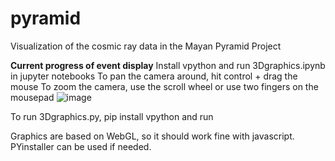 # pyramid
Visualization of the cosmic ray data in the Mayan Pyramid Project

**Current progress of event display**
Install vpython and run 3Dgraphics.ipynb in jupyter notebooks
To pan the camera around, hit control + drag the mouse
To zoom the camera, use the scroll wheel or use two fingers on the mousepad
![image](https://github.com/QuarkNet-HEP/pyramid/assets/69373081/5b8cd9c7-b2f2-45f2-97e5-0f0ab42cb8d0)

To run 3Dgraphics.py, pip install vpython and run

Graphics are based on WebGL, so it should work fine with javascript. PYinstaller can be used if needed.
